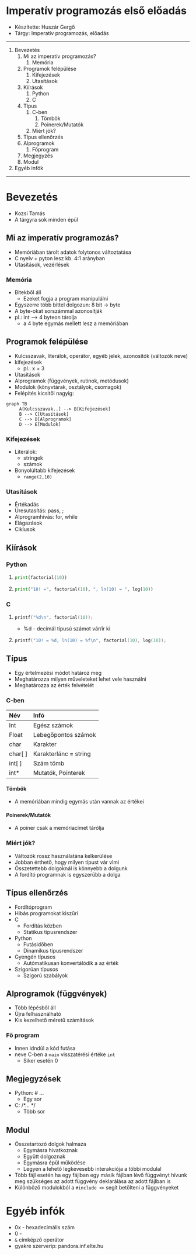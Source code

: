 # Imperatív programozás első előadás
- Készítette: Huszár Gergő
- Tárgy: Imperatív programozás, előadás

---
1. Bevezetés
   1. Mi az imperatív programozás?
      1. Memória
   2. Programok felépülése
      1. Kifejezések
      2. Utasítások
   3. Kiírások
      1. Python
      2. C
   4. Típus
      1. C-ben
         1. Tömbök
         2. Poinerek/Mutatók
      2. Miért jók?
   5. Típus ellenőrzés
   6. Alprogramok
      1. Főprogram
   7. Megjegyzés
   8. Modul
2. Egyéb infók
---
# Bevezetés
- Kozsi Tamás
- A tárgyra sok minden épül
## Mi az imperatív programozás?
- Memóriában tárolt adatok folytonos változtatása
- C nyelv + pyton lesz kb. 4:1 arányban
- Utasítások, vezérlések
### Memória
- Bitekből áll
  - Ezeket fogja a program manipulálni
- Egyszerre több bittel dolgozun: 8 bit -> byte
- A byte-okat sorszámmal azonosítják
- pl.: int --> 4 byteon tárolja
  - a 4 byte egymás mellett lesz a memóriában
## Programok felépülése
- Kulcsszavak, literálok, operátor, egyéb jelek, azonosítók (változók neve)
- kifejezések 
  - pl.: x + 3
- Utasítások
- Alprogramok (függvények, rutinok, metódusok)
- Modulok (könyvtárak, osztályok, csomagok)
- Felépítés kicsitől nagyig:
```mermaid
graph TB
     A[Kulcsszavak..] --> B[Kifejezések]
     B --> C[Utasítások]
     C --> D[Alprogramok]
     D --> E[Modulok]
```
### Kifejezések
- Literálok:
  - stringek
  - számok
- Bonyolúltabb kifejezések
  - `range(2,10)`
### Utasítások
- Értékadás
- Üresutasítás: pass, ;
- Alprogramhívás: for, while
- Elágazások
- Ciklusok
## Kiírások
### Python
1. ```py
   print(factorial(10))
   ```
2. ```py
   print("10! =", factorial(10), ", ln(10) = ", log(10))
   ```
### C 
1. ```c
   printf("%d\n", factorial(10));
   ```
     - %d - decimál típusú számot vár/ír ki
2. ```c
   printf("10! = %d, ln(10) = %f\n", factorial(10), log(10));
   ```
## Típus
- Egy értelmezési módot határoz meg
- Meghatározza milyen műveleteket lehet vele használni
- Meghatározza az érték felvételét
### C-ben
| Név     | Infó                  |
| :------ | :-------------------- |
| Int     | Egész számok          |
| Float   | Lebegőpontos számok   |
| char    | Karakter              |
| char[ ] | Karakterlánc = string |
| int[ ]  | Szám tömb             |
| int*    | Mutatók, Pointerek    |
#### Tömbök
- A memóriában mindig egymás után vannak az értékei
#### Poinerek/Mutatók
- A poiner csak a memóriacímet tárólja
### Miért jók?
- Változók rossz használatána kelkerülése
- Jobban érthető, hogy milyen típust vár vlmi
- Összetettebb dolgoknál is könnyebb a dolgunk
- A fordító programnak is egyszerűbb a dolga
## Típus ellenőrzés
- Fordítóprogram
- Hibás programokat kiszűri
- C
     - Fordítás közben
     - Statikus típusrendszer
- Python
     - Futásidőben
     - Dinamikus típusrendszer
- Gyengén típusos
  - Autómatikusan konvertálódik a az érték
- Szigorúan típusos
  - Szigorú szabályok
## Alprogramok (függvények)
- Több lépésből áll
- Újra felhasználható
- Kis kezelhető méretű számítások
### Fő program
- Innen idndúl a kód futása
- neve C-ben a `main` visszatérési értéke `int`
  - Siker esetén 0
## Megjegyzések
- Python: # ... 
  - Egy sor
- C: /*... */
  - Több sor
## Modul
- Összetartozó dolgok halmaza
  - Egymásra hivatkoznak
  - Együtt dolgoznak
  - Egymásra épűl működése
  - Legyen a lehető legkevesebb interakciója a többi modulal
- Több fájl esetén ha egy fájlban egy másik fájlban lévő függvényt hívunk meg szükséges az adott függvény deklarálása az adott fájlban is
- Különböző modulokból a `#include <>` segít betőlteni a függvényeket

# Egyéb infók
- 0x - hexadecimális szám
- 0 - 
- `&` címképző operátor
- gyakre szerverip: pandora.inf.elte.hu